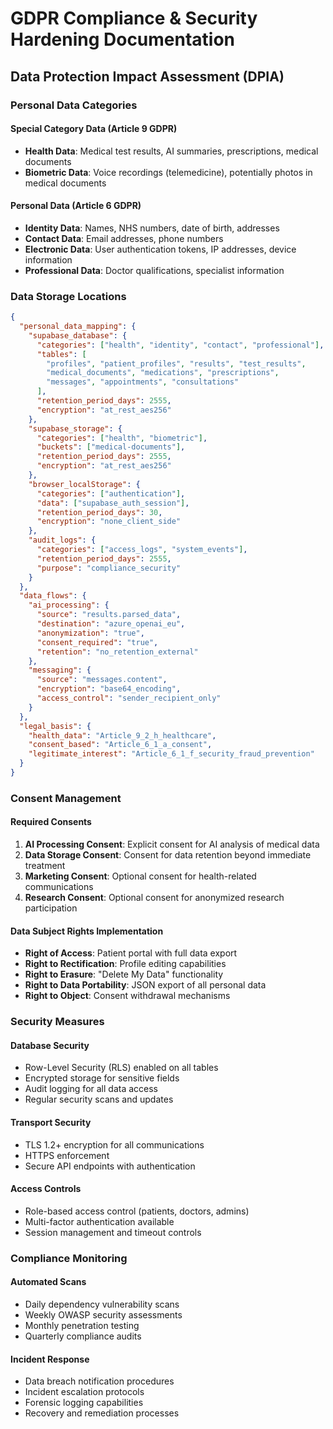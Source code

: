 # GDPR Compliance & Security Hardening Documentation

## Data Protection Impact Assessment (DPIA)

### Personal Data Categories

#### Special Category Data (Article 9 GDPR)
- **Health Data**: Medical test results, AI summaries, prescriptions, medical documents
- **Biometric Data**: Voice recordings (telemedicine), potentially photos in medical documents

#### Personal Data (Article 6 GDPR)
- **Identity Data**: Names, NHS numbers, date of birth, addresses
- **Contact Data**: Email addresses, phone numbers
- **Electronic Data**: User authentication tokens, IP addresses, device information
- **Professional Data**: Doctor qualifications, specialist information

### Data Storage Locations

```json
{
  "personal_data_mapping": {
    "supabase_database": {
      "categories": ["health", "identity", "contact", "professional"],
      "tables": [
        "profiles", "patient_profiles", "results", "test_results", 
        "medical_documents", "medications", "prescriptions", 
        "messages", "appointments", "consultations"
      ],
      "retention_period_days": 2555,
      "encryption": "at_rest_aes256"
    },
    "supabase_storage": {
      "categories": ["health", "biometric"],
      "buckets": ["medical-documents"],
      "retention_period_days": 2555,
      "encryption": "at_rest_aes256"
    },
    "browser_localStorage": {
      "categories": ["authentication"],
      "data": ["supabase_auth_session"],
      "retention_period_days": 30,
      "encryption": "none_client_side"
    },
    "audit_logs": {
      "categories": ["access_logs", "system_events"],
      "retention_period_days": 2555,
      "purpose": "compliance_security"
    }
  },
  "data_flows": {
    "ai_processing": {
      "source": "results.parsed_data",
      "destination": "azure_openai_eu",
      "anonymization": "true",
      "consent_required": "true",
      "retention": "no_retention_external"
    },
    "messaging": {
      "source": "messages.content",
      "encryption": "base64_encoding",
      "access_control": "sender_recipient_only"
    }
  },
  "legal_basis": {
    "health_data": "Article_9_2_h_healthcare",
    "consent_based": "Article_6_1_a_consent",
    "legitimate_interest": "Article_6_1_f_security_fraud_prevention"
  }
}
```

### Consent Management

#### Required Consents
1. **AI Processing Consent**: Explicit consent for AI analysis of medical data
2. **Data Storage Consent**: Consent for data retention beyond immediate treatment
3. **Marketing Consent**: Optional consent for health-related communications
4. **Research Consent**: Optional consent for anonymized research participation

#### Data Subject Rights Implementation
- **Right of Access**: Patient portal with full data export
- **Right to Rectification**: Profile editing capabilities
- **Right to Erasure**: "Delete My Data" functionality
- **Right to Data Portability**: JSON export of all personal data
- **Right to Object**: Consent withdrawal mechanisms

### Security Measures

#### Database Security
- Row-Level Security (RLS) enabled on all tables
- Encrypted storage for sensitive fields
- Audit logging for all data access
- Regular security scans and updates

#### Transport Security
- TLS 1.2+ encryption for all communications
- HTTPS enforcement
- Secure API endpoints with authentication

#### Access Controls
- Role-based access control (patients, doctors, admins)
- Multi-factor authentication available
- Session management and timeout controls

### Compliance Monitoring

#### Automated Scans
- Daily dependency vulnerability scans
- Weekly OWASP security assessments
- Monthly penetration testing
- Quarterly compliance audits

#### Incident Response
- Data breach notification procedures
- Incident escalation protocols
- Forensic logging capabilities
- Recovery and remediation processes